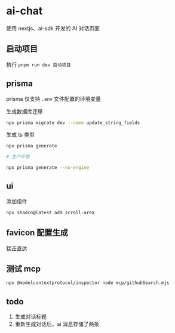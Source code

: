 # ai-chat

使用 nextjs、ai-sdk 开发的 AI 对话页面

## 启动项目

执行 `pnpm run dev 启动项目`

## prisma

prisma 仅支持 `.env` 文件配置的环境变量

生成数据库迁移

```bash
npx prisma migrate dev --name update_string_fields
```

生成 ts 类型

```bash
npx prisma generate

# 生产环境

npx prisma generate --no-engine
```

## ui

添加组件

```bash
npx shadcn@latest add scroll-area
```

## favicon 配置生成

[猛击直达](https://realfavicongenerator.net/)

## 测试 mcp

```bash
npx @modelcontextprotocol/inspector node mcp/githubSearch.mjs
```

## todo

1. 生成对话标题
2. 重新生成对话后，ai 消息存储了两条
